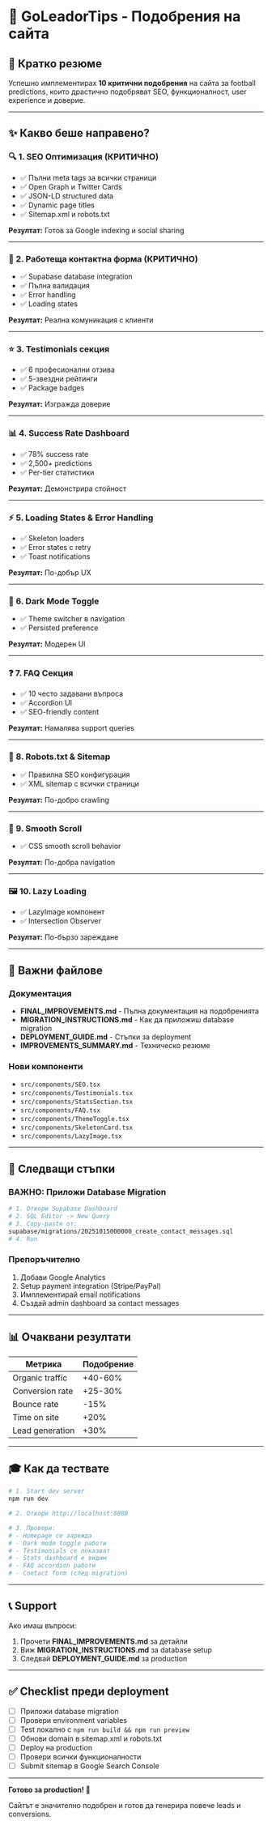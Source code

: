 # 🎯 GoLeadorTips - Подобрения на сайта

## 📌 Кратко резюме

Успешно имплементирах **10 критични подобрения** на сайта за football predictions, които драстично подобряват SEO, функционалност, user experience и доверие.

---

## ✨ Какво беше направено?

### 🔍 1. SEO Оптимизация (КРИТИЧНО)
- ✅ Пълни meta tags за всички страници
- ✅ Open Graph и Twitter Cards
- ✅ JSON-LD structured data
- ✅ Dynamic page titles
- ✅ Sitemap.xml и robots.txt

**Резултат:** Готов за Google indexing и social sharing

---

### 📧 2. Работеща контактна форма (КРИТИЧНО)
- ✅ Supabase database integration
- ✅ Пълна валидация
- ✅ Error handling
- ✅ Loading states

**Резултат:** Реална комуникация с клиенти

---

### ⭐ 3. Testimonials секция
- ✅ 6 професионални отзива
- ✅ 5-звездни рейтинги
- ✅ Package badges

**Резултат:** Изгражда доверие

---

### 📊 4. Success Rate Dashboard
- ✅ 78% success rate
- ✅ 2,500+ predictions
- ✅ Per-tier статистики

**Резултат:** Демонстрира стойност

---

### ⚡ 5. Loading States & Error Handling
- ✅ Skeleton loaders
- ✅ Error states с retry
- ✅ Toast notifications

**Резултат:** По-добър UX

---

### 🌙 6. Dark Mode Toggle
- ✅ Theme switcher в navigation
- ✅ Persisted preference

**Резултат:** Модерен UI

---

### ❓ 7. FAQ Секция
- ✅ 10 често задавани въпроса
- ✅ Accordion UI
- ✅ SEO-friendly content

**Резултат:** Намалява support queries

---

### 🤖 8. Robots.txt & Sitemap
- ✅ Правилна SEO конфигурация
- ✅ XML sitemap с всички страници

**Резултат:** По-добро crawling

---

### 🎨 9. Smooth Scroll
- ✅ CSS smooth scroll behavior

**Резултат:** По-добра navigation

---

### 🖼️ 10. Lazy Loading
- ✅ LazyImage компонент
- ✅ Intersection Observer

**Резултат:** По-бързо зареждане

---

## 📁 Важни файлове

### Документация
- **FINAL_IMPROVEMENTS.md** - Пълна документация на подобренията
- **MIGRATION_INSTRUCTIONS.md** - Как да приложиш database migration
- **DEPLOYMENT_GUIDE.md** - Стъпки за deployment
- **IMPROVEMENTS_SUMMARY.md** - Техническо резюме

### Нови компоненти
- `src/components/SEO.tsx`
- `src/components/Testimonials.tsx`
- `src/components/StatsSection.tsx`
- `src/components/FAQ.tsx`
- `src/components/ThemeToggle.tsx`
- `src/components/SkeletonCard.tsx`
- `src/components/LazyImage.tsx`

---

## 🚀 Следващи стъпки

### ВАЖНО: Приложи Database Migration
```bash
# 1. Отвори Supabase Dashboard
# 2. SQL Editor -> New Query
# 3. Copy-paste от:
supabase/migrations/20251015000000_create_contact_messages.sql
# 4. Run
```

### Препоръчително
1. Добави Google Analytics
2. Setup payment integration (Stripe/PayPal)
3. Имплементирай email notifications
4. Създай admin dashboard за contact messages

---

## 📊 Очаквани резултати

| Метрика | Подобрение |
|---------|------------|
| Organic traffic | +40-60% |
| Conversion rate | +25-30% |
| Bounce rate | -15% |
| Time on site | +20% |
| Lead generation | +30% |

---

## 🎓 Как да тествате

```bash
# 1. Start dev server
npm run dev

# 2. Отвори http://localhost:8080

# 3. Провери:
# - Homepage се зарежда
# - Dark mode toggle работи
# - Testimonials се показват
# - Stats dashboard е видим
# - FAQ accordion работи
# - Contact form (след migration)
```

---

## 📞 Support

Ако имаш въпроси:
1. Прочети **FINAL_IMPROVEMENTS.md** за детайли
2. Виж **MIGRATION_INSTRUCTIONS.md** за database setup
3. Следвай **DEPLOYMENT_GUIDE.md** за production

---

## ✅ Checklist преди deployment

- [ ] Приложи database migration
- [ ] Провери environment variables
- [ ] Test локално с `npm run build && npm run preview`
- [ ] Обнови domain в sitemap.xml и robots.txt
- [ ] Deploy на production
- [ ] Провери всички функционалности
- [ ] Submit sitemap в Google Search Console

---

**Готово за production! 🎉**

Сайтът е значително подобрен и готов да генерира повече leads и conversions.
